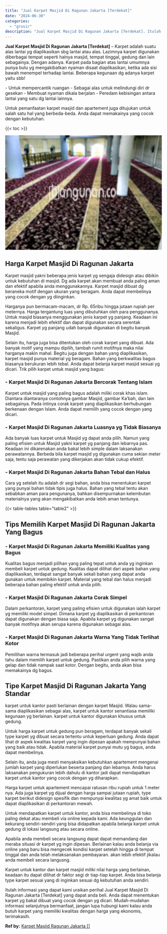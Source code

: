 ```yaml
---
title: "Jual Karpet Masjid Di Ragunan Jakarta [Terdekat]"
date: "2024-06-30"
categories: 
  - "grosir"
description: "Jual Karpet Masjid Di Ragunan Jakarta [Terdekat]. Itulah informasi yang dapat kami uraikan perihal Jual Karpet Masjid Di Ragunan Jakarta [Terdekat] yang da..."
---
```


**Jual Karpet Masjid Di Ragunan Jakarta \[Terdekat\]** – Karpet adalah suatu alas lantai yg diaplikasikan sbg lantai atau alas. Lazimnya karpet digunakan diberbagai tempat seperti halnya masjid, tempat tinggal, gedung dan lain sebagainya. Dengan adanya. Karpet pada bagian atas lantai umumnya punya bulu yg mengakibatkan nyaman disaat diaplikasikan, ketika ada sisi bawah menempel terhadap lantai. Beberapa kegunaan dg adanya karpet yaitu sbb!

\- Untuk mempercantik ruangan - Sebagai alas untuk melindungi diri dr gesekan - Membuat nyaman dikala berjalan - Peredam kebisingan antara lantai yang satu dg lantai lainnya.

Untuk pemanfaatan karpet masjid dan apartement juga ditujukan untuk salah satu hal yang berbeda-beda. Anda dapat memakainya yang cocok dengan kebutuhan.

{{< toc >}}

![Jual Karpet Masjid Di Ragunan Jakarta [Terdekat]](/images/grosir-karpet-murah-79.png)

## Harga Karpet Masjid Di Ragunan Jakarta

Karpet masjid yakni beberapa jenis karpet yg sengaja didesign atau dibikin untuk kebutuhan di masjid. Dg ada karpet akan membuat anda paling aman dan efektif apabila anda menggunakannya. Karpet masjid dibuat dg beraneka motif dengan ukuran yang beragam. Anda dapat membelinya yang cocok dengan yg diinginkan.

Harganya pun bermacam-macam, dr Rp. 65ribu hingga jutaan rupiah per meternya. Harga tergantung luas yang dibutuhkan oleh para penggunanya. Untuk masjid biasanya menggunakan jenis karpet yg panjang. Keadaan ini karena menjadi lebih efektif dan dapat digunakan secara serentak sekaligus. Karpet yg panjang udah banyak digunakan di begitu banyak Masjid.

Selain itu, harga juga bisa ditentukan oleh corak karpet yang dibuat. Ada banyak motif yang mampu dipilih, tambah rumit motifnya maka nilai harganya makin mahal. Begitu juga dengan bahan yang diaplikasikan, karpet masjid punya material yg beragam. Bahan yang berkwalitas bagus biasanya berukuran lebih tebal. Anda dapat belanja karpet masjid sesuai yg dicari. Trik pilih karpet untuk masjid yang bagus:

### \- Karpet Masjid Di Ragunan Jakarta Bercorak Tentang Islam

Karpet untuk masjid yang paling bagus adalah miliki corak khas islam. Diantara diantaranya contohnya gambar Masjid, gambar Ka’bah, dan lain sebagainya. Pada intinya corak karpet yang diaplikasikan berhubungan berkenaan dengan Islam. Anda dapat memilih yang cocok dengan yang dicari.

### \- Karpet Masjid Di Ragunan Jakarta Luasnya yg Tidak Biasanya

Ada banyak luas karpet untuk Masjid yg dapat anda pilih. Namun yang paling efisien untuk Masjid yakni karpet yg panjang dan lebarnya pas. Keadaan ini dikarenakan anda bakal lebih simple dalam laksanakan perawatannya. Berbeda bila karpet masjid yg digunakan cuma sekian meter saja, tentu saja perawatan yang dikerjakan akan tidak cukup efektif.

### \- Karpet Masjid Di Ragunan Jakarta Bahan Tebal dan Halus

Cara yg setelah itu adalah dr segi bahan, anda bisa menentukan karpet yang punyai bahan tidak tipis juga halus. Bahan yang tebal tentu akan sebabkan aman para pengunanya, bahkan disempurnakan kelembutan materialnya yang akan mengakibatkan anda lebih aman tentunya.

{{< table-tables table="table2" >}}

## Tips Memilih Karpet Masjid Di Ragunan Jakarta Yang Bagus

### \- Karpet Masjid Di Ragunan Jakarta Memiliki Kualitas yang Bagus

Kualitas bagus menjadi pilihan yang paling tepat untuk anda yg inginkan membeli karpet untuk gedung. Kualitas dapat dilihat dari aspek bahan yang diaplikasikan, terdapat sangat banyak sekali bahan yang dapat anda gunakan untuk membikin karpet. Material yang tebal dan halus menjadi beberapa bahan paling efektif untuk anda pilih.

### \- Karpet Masjid Di Ragunan Jakarta Corak Simpel

Dalam perkantoran, karpet yang paling efisien untuk digunakan ialah karpet yg memiliki model simpel. Dimana karpet yg diaplikasikan di perkantoran dapat digunakan dengan biasa saja. Apabila karpet yg digunakan sangat banyak motifnya akan serupa karena digunakan sebagai alas.

### \- Karpet Masjid Di Ragunan Jakarta Warna Yang Tidak Terlihat Kotor

Pemilihan warna termasuk jadi beberapa perihal urgent yang wajib anda tahu dalam memilih karpet untuk gedung. Pastikan anda pilih warna yang gelap dan tidak nampak saat kotor. Dengan begitu, anda akan bisa memakainya dg bagus.

## Tipe Karpet Masjid Di Ragunan Jakarta Yang Standar

karpet untuk kantor pasti berlainan dengan karpet Masjid. Walau sama-sama diaplikasikan sebagai alas, karpet untuk kantor senantiasa memiliki kegunaan yg berlainan. karpet untuk kantor digunakan khusus untuk gedung.

Untuk harga karpet untuk gedung pun beragam, terdapat banyak sekali type karpet yg dibuat secara tertentu untuk keperluan gedung. Anda dapat lihat dr aspek kwalitas karpet yang ingin dipesan apakah mempunyai bahan yang baik atau tidak. Apabila material karpet punyai mutu yg bagus, anda dapat membelinya.

Selain itu, anda juga mesti menyaksikan kebutuhkan apartement mengenai jumlah karpet yang diperlukan beserta panjang dan lebarnya. Anda harus laksanakan pengukuran lebih dahulu di kantor jadi dapat mendapatkan karpet untuk kantor yang cocok dengan yg diharapkan.

Harga karpet untuk apartement mencapai ratusan ribu rupiah untuk 1 meter nya. Ada juga karpet yg dijual dengan harga sampai jutaan rupiah, type karpet berikut didesign spesifik dan mempunyai kwalitas yg amat baik untuk dapat diaplikasikan di perkantoran mewah.

Untuk mendapatkan karpet untuk kantor, anda bisa membelinya di toko paling dekat atau membeli via online kepada kami. Ada keunggulan dan kekurang sendiri-sendiri yang bisa didapatkan apabila belanja karpet untuk gedung di lokasi langsung atau secara online.

Apabila anda membeli secara langsung dapat dapat memandang dan meraba situasi dr karpet yg ingin dipesan. Berlainan kalau anda belanja via online yang baru bisa mengecek kondisi karpet setelah hingga di tempat tinggal dan anda telah melaksanakan pembayaran. akan lebih efektif jikalau anda membeli secara langusng.

Karpet untuk kantor dan karpet masjid miliki nilai harga yang berlainan, keadaan itu dapat dilihat dr faktor segi dr tiap-tiap karpet. Anda bisa belanja type karpet sesuai yang di inginkan sesuai dg kebutuhan anda sendiri.

Itulah informasi yang dapat kami uraikan perihal Jual Karpet Masjid Di Ragunan Jakarta \[Terdekat\] yang dapat anda beli. Anda dapat menentukan karpet yg bakal dibuat yang cocok dengan yg dicari. Mudah-mudahan informasi selanjutnya bermanfaat, jangan lupa hubungi kami kalau anda butuh karpet yang memiliki kwalitas dengan harga yang ekonomis, terimakasih.

**Ref by:**  [Karpet Masjid Ragunan Jakarta []](https://id.wikipedia.org/wiki/Karpet)

